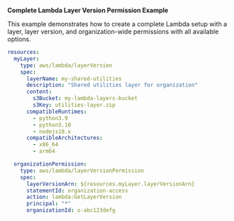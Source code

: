 **Complete Lambda Layer Version Permission Example**

This example demonstrates how to create a complete Lambda setup with a layer, layer version, and organization-wide permissions with all available options.

```yaml
resources:
  myLayer:
    type: aws/lambda/layerVersion
    spec:
      layerName: my-shared-utilities
      description: "Shared utilities layer for organization"
      content:
        s3Bucket: my-lambda-layers-bucket
        s3Key: utilities-layer.zip
      compatibleRuntimes:
        - python3.9
        - python3.10
        - nodejs18.x
      compatibleArchitectures:
        - x86_64
        - arm64

  organizationPermission:
    type: aws/lambda/layerVersionPermission
    spec:
      layerVersionArn: ${resources.myLayer.layerVersionArn}
      statementId: organization-access
      action: lambda:GetLayerVersion
      principal: "*"
      organizationId: o-abc123defg
```